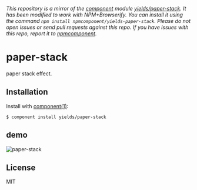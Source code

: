 *This repository is a mirror of the [component](http://component.io) module [yields/paper-stack](http://github.com/yields/paper-stack). It has been modified to work with NPM+Browserify. You can install it using the command `npm install npmcomponent/yields-paper-stack`. Please do not open issues or send pull requests against this repo. If you have issues with this repo, report it to [npmcomponent](https://github.com/airportyh/npmcomponent).*

# paper-stack

  paper stack effect.

## Installation

  Install with [component(1)](http://component.io):

    $ component install yields/paper-stack

## demo

![paper-stack](http://i.cloudup.com/h5PYZl0HXC.png)

## License

  MIT

